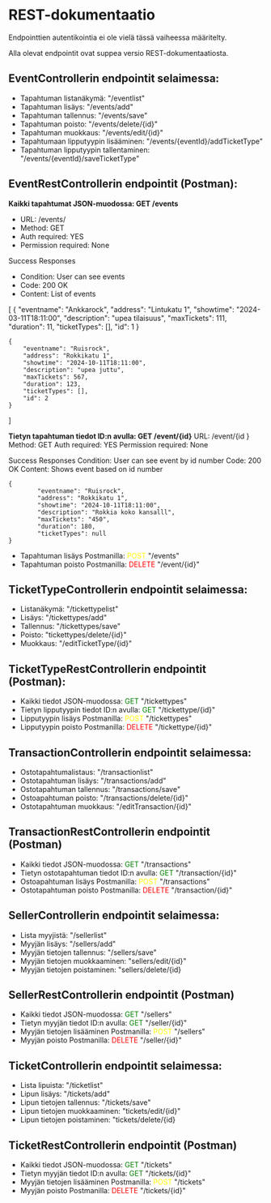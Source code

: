 # REST-dokumentaatio

Endpointtien autentikointia ei ole vielä tässä vaiheessa määritelty.

Alla olevat endpointit ovat suppea versio REST-dokumentaatiosta.


## EventControllerin endpointit selaimessa:

- Tapahtuman listanäkymä: "/eventlist"
- Tapahtuman lisäys: "/events/add"
- Tapahtuman tallennus: "/events/save"
- Tapahtuman poisto: "/events/delete/{id}"
- Tapahtuman muokkaus: "/events/edit/{id}"
- Tapahtumaan lipputyypin lisääminen: "/events/{eventId}/addTicketType"
- Tapahtuman lipputyypin tallentaminen: "/events/{eventId}/saveTicketType" <!--tarviiko nää kaks vikaa olla tässä-->

## EventRestControllerin endpointit (Postman):

**Kaikki tapahtumat JSON-muodossa: GET /events**
-	URL: /events/
-	Method: GET
-	Auth required: YES
-	Permission required: None

Success Responses
-	Condition: User can see events
-	Code:  200 OK
-	Content: List of events

[ 
    {
        "eventname": "Ankkarock",
        "address": "Lintukatu 1",
        "showtime": "2024-03-11T18:11:00",
        "description": "upea tilaisuus",
        "maxTickets": 111,
        "duration": 11,
        "ticketTypes": [],
        "id": 1
    }

    {
        "eventname": "Ruisrock",
        "address": "Rokkikatu 1",
        "showtime": "2024-10-11T18:11:00",
        "description": "upea juttu",
        "maxTickets": 567,
        "duration": 123,
        "ticketTypes": [],
        "id": 2
    }
]

**Tietyn tapahtuman tiedot ID:n avulla: GET /event/{id}**
	URL: /event/{id }
	Method: GET
	Auth required: YES
	Permission required: None

Success Responses
	Condition: User can see event by id number
	Code:  200 OK
	Content: Shows event based on id number

	{
	    	"eventname": "Ruisrock",
	    	"address": "Rokkikatu 1",
	    	"showtime": "2024-10-11T18:11:00",
	    	"description": "Rokkia koko kansalll",
	    	"maxTickets": "450",
	    	"duration": 180,
	    	"ticketTypes": null
	}


- Tapahtuman lisäys Postmanilla: <span style="color:yellow">POST</span> "/events"
- Tapahtuman poisto Postmanilla: <span style="color:red">DELETE</span> "/event/{id}"


## TicketTypeControllerin endpointit selaimessa:

- Listanäkymä: "/tickettypelist"
- Lisäys: "/tickettypes/add"
- Tallennus: "/tickettypes/save"
- Poisto: "tickettypes/delete/{id}"
- Muokkaus: "/editTicketType/{id}"

## TicketTypeRestControllerin endpointit (Postman):

- Kaikki tiedot JSON-muodossa:
<span style="color:green">GET</span> "/tickettypes"
- Tietyn lipputyypin tiedot ID:n avulla:
<span style="color:green">GET</span> "/tickettype/{id}"
- Lipputyypin lisäys Postmanilla:
<span style="color:yellow">POST</span> "/tickettypes"
- Lipputyypin poisto Postmanilla:
<span style="color:red">DELETE</span> "/tickettype/{id}"


## TransactionControllerin endpointit selaimessa:

- Ostotapahtumalistaus: "/transactionlist"
- Ostotapahtuman lisäys: "/transactions/add"
- Ostotapahtuman tallennus: "/transactions/save"
- Ostoapahtuman poisto: "/transactions/delete/{id}"
- Ostotapahtuman muokkaus: "/editTransaction/{id}"  <!--täytyy vielä vikana tarkistaa tarviiko korjata-->

## TransactionRestControllerin endpointit (Postman)

- Kaikki tiedot JSON-muodossa: <span style="color:green">GET</span> "/transactions"
- Tietyn ostotapahtuman tiedot ID:n avulla: <span style="color:green">GET</span> "/transaction/{id}"
- Ostoapahtuman lisäys Postmanilla: <span style="color:yellow">POST</span> "/transactions"
- Ostotapahtuman poisto Postmanilla: <span style="color:red">DELETE</span> "/transaction/{id}"

## SellerControllerin endpointit selaimessa:

- Lista myyjistä: "/sellerlist"
- Myyjän lisäys: "/sellers/add"
- Myyjän tietojen tallennus: "/sellers/save"
- Myyjän tietojen muokkaaminen: "sellers/edit/{id}"
- Myyjän tietojen poistaminen: "sellers/delete/{id}

## SellerRestControllerin endpointit (Postman)

- Kaikki tiedot JSON-muodossa: <span style="color:green">GET</span> "/sellers"
- Tietyn myyjän tiedot ID:n avulla: <span style="color:green">GET</span> "/seller/{id}"
- Myyjän tietojen lisääminen Postmanilla: <span style="color:yellow">POST</span> "/sellers"
- Myyjän poisto Postmanilla: <span style="color:red">DELETE</span> "/seller/{id}"

## TicketControllerin endpointit selaimessa:

- Lista lipuista: "/ticketlist"
- Lipun lisäys: "/tickets/add"
- Lipun tietojen tallennus: "/tickets/save"
- Lipun tietojen muokkaaminen: "tickets/edit/{id}"
- Lipun tietojen poistaminen: "tickets/delete/{id}

## TicketRestControllerin endpointit (Postman)

- Kaikki tiedot JSON-muodossa: <span style="color:green">GET</span> "/tickets"
- Tietyn myyjän tiedot ID:n avulla: <span style="color:green">GET</span> "/tickets/{id}"
- Myyjän tietojen lisääminen Postmanilla: <span style="color:yellow">POST</span> "/tickets"
- Myyjän poisto Postmanilla: <span style="color:red">DELETE</span> "/tickets/{id}"

